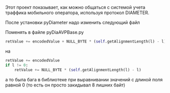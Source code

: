 Этот проект показывает, как можно общаться с системой учета траффика мобильного оператора, используя протокол DIAMETER.

После установки pyDiameter надо изменить следующий файл

Поменять в файле pyDiaAVPBase.py
```python
retValue += encodedValue + NULL_BYTE * (self.getAlignmentLength(l) - l)
```
на
```python
retValue += encodedValue
if l != 0:
    retValue += NULL_BYTE * (self.getAlignmentLength(l) - l)
```

а то была бага в библиотеке при выравнивании значений с длиной поля равной 0 (то есть он просто закидывал 8 лишних байт)
